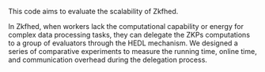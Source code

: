 This code aims to evaluate the scalability of Zkfhed. 

In Zkfhed, when workers lack the computational capability or energy for complex data processing tasks, they can delegate the ZKPs computations to a group of evaluators through the HEDL mechanism. We designed a series of comparative experiments to measure the running time, online time, and communication overhead during the delegation process.